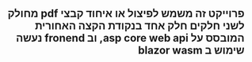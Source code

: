 <h2 dir="rtl">פרוייקט זה משמש לפיצול או איחוד קבצי pdf מחולק לשני חלקים חלק אחד בנקודת הקצה האחורית המובסס על asp core web api, וב fronend נעשה שימוש ב blazor wasm</h2>
